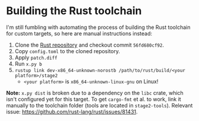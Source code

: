 # Building the Rust toolchain

I'm still fumbling with automating the process of building the Rust toolchain
for custom targets, so here are manual instructions instead:

1. Clone the [Rust repository](github.com/rust-lang/rust/) and checkout commit `56fd680cf92`.
2. Copy `config.toml` to the cloned repository.
3. Apply `patch.diff`
4. Run `x.py b`
5. `rustup link dev-x86_64-unknown-norostb /path/to/rust/build/<your platform>/stage2`
   - `<your platform>` is `x86_64-unknown-linux-gnu` on Linux!

**Note:** `x.py dist` is broken due to a dependency on the `libc` crate, which isn't
configured yet for this target. To get `cargo-fmt` et al. to work, link it manually
to the toolchain folder (tools are located in `stage2-tools`).
Relevant issue: https://github.com/rust-lang/rust/issues/81431.
